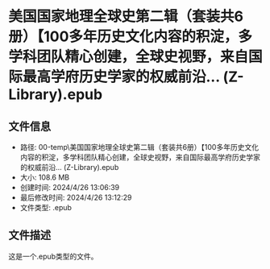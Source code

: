 ﻿# 美国国家地理全球史第二辑（套装共6册）【100多年历史文化内容的积淀，多学科团队精心创建，全球史视野，来自国际最高学府历史学家的权威前沿... (Z-Library).epub

## 文件信息
- 路径: 00-temp\美国国家地理全球史第二辑（套装共6册）【100多年历史文化内容的积淀，多学科团队精心创建，全球史视野，来自国际最高学府历史学家的权威前沿... (Z-Library).epub
- 大小: 108.6 MB
- 创建时间: 2024/4/26 13:06:39
- 最后修改时间: 2024/4/26 13:12:29
- 文件类型: .epub

## 文件描述
这是一个.epub类型的文件。

